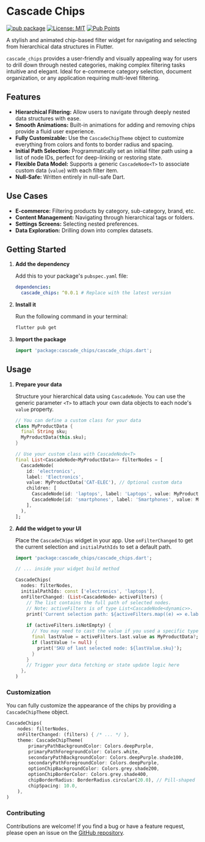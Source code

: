 # Cascade Chips

[![pub package](https://img.shields.io/pub/v/cascade_chips.svg)](https://pub.dev/packages/cascade_chips)
[![License: MIT](https://img.shields.io/badge/License-MIT-blue.svg)](https://opensource.org/licenses/MIT)
[![Pub Points](https://img.shields.io/pub/points/cascade_chips)](https://pub.dev/packages/cascade_chips/score)
<!-- TODO: Add Build Status Badge e.g., [![Build Status](https://img.shields.io/github/actions/workflow/status/YOUR_USERNAME/cascade_chips/your_ci_workflow.yml?branch=main)](https://github.com/YOUR_USERNAME/cascade_chips/actions) -->
<!-- TODO: Add Code Coverage Badge e.g., [![codecov](https://codecov.io/gh/YOUR_USERNAME/cascade_chips/branch/main/graph/badge.svg)](https://codecov.io/gh/YOUR_USERNAME/cascade_chips) -->

A stylish and animated chip-based filter widget for navigating and selecting from hierarchical data structures in Flutter.

`cascade_chips` provides a user-friendly and visually appealing way for users to drill down through nested categories, making complex filtering tasks intuitive and elegant. Ideal for e-commerce category selection, document organization, or any application requiring multi-level filtering.

## Features

- **Hierarchical Filtering:** Allow users to navigate through deeply nested data structures with ease.
- **Smooth Animations:** Built-in animations for adding and removing chips provide a fluid user experience.
- **Fully Customizable:** Use the `CascadeChipTheme` object to customize everything from colors and fonts to border radius and spacing.
- **Initial Path Selection:** Programmatically set an initial filter path using a list of node IDs, perfect for deep-linking or restoring state.
- **Flexible Data Model:** Supports a generic `CascadeNode<T>` to associate custom data (`value`) with each filter item.
- **Null-Safe:** Written entirely in null-safe Dart.

## Use Cases

- **E-commerce:** Filtering products by category, sub-category, brand, etc.
- **Content Management:** Navigating through hierarchical tags or folders.
- **Settings Screens:** Selecting nested preferences.
- **Data Exploration:** Drilling down into complex datasets.

## Getting Started

1.  **Add the dependency**

    Add this to your package's `pubspec.yaml` file:

    ```yaml
    dependencies:
      cascade_chips: ^0.0.1 # Replace with the latest version
    ```

2.  **Install it**

    Run the following command in your terminal:

    ```bash
    flutter pub get
    ```

3.  **Import the package**

    ```dart
    import 'package:cascade_chips/cascade_chips.dart';
    ```

## Usage

1.  **Prepare your data**

    Structure your hierarchical data using `CascadeNode`. You can use the generic parameter `<T>` to attach your own data objects to each node's `value` property.

    ```dart
    // You can define a custom class for your data
    class MyProductData {
      final String sku;
      MyProductData(this.sku);
    }
    
    // Use your custom class with CascadeNode<T>
    final List<CascadeNode<MyProductData>> filterNodes = [
      CascadeNode(
        id: 'electronics',
        label: 'Electronics',
        value: MyProductData('CAT-ELEC'), // Optional custom data
        children: [
          CascadeNode(id: 'laptops', label: 'Laptops', value: MyProductData('SUBCAT-LAP')),
          CascadeNode(id: 'smartphones', label: 'Smartphones', value: MyProductData('SUBCAT-SP')),
        ],
      ),
    ];
    ```

2.  **Add the widget to your UI**

    Place the `CascadeChips` widget in your app. Use `onFilterChanged` to get the current selection and `initialPathIds` to set a default path.

    ```dart
    import 'package:cascade_chips/cascade_chips.dart';
    
    // ... inside your widget build method
    
    CascadeChips(
      nodes: filterNodes,
      initialPathIds: const ['electronics', 'laptops'],
      onFilterChanged: (List<CascadeNode> activeFilters) {
        // The list contains the full path of selected nodes.
        // Note: activeFilters is of type List<CascadeNode<dynamic>>.
        print('Current selection path: ${activeFilters.map((e) => e.label).join(' > ')}');
        
        if (activeFilters.isNotEmpty) {
          // You may need to cast the value if you used a specific type
          final lastValue = activeFilters.last.value as MyProductData?;
          if (lastValue != null) {
            print('SKU of last selected node: ${lastValue.sku}');
          }
        }
        // Trigger your data fetching or state update logic here
      },
    )
    ```

### Customization

You can fully customize the appearance of the chips by providing a `CascadeChipTheme` object.

```dart
CascadeChips(
    nodes: filterNodes,
    onFilterChanged: (filters) { /* ... */ },
    theme: CascadeChipTheme(
        primaryPathBackgroundColor: Colors.deepPurple,
        primaryPathForegroundColor: Colors.white,
        secondaryPathBackgroundColor: Colors.deepPurple.shade100,
        secondaryPathForegroundColor: Colors.deepPurple,
        optionChipBackgroundColor: Colors.grey.shade200,
        optionChipBorderColor: Colors.grey.shade400,
        chipBorderRadius: BorderRadius.circular(20.0), // Pill-shaped
        chipSpacing: 10.0,
    ),
)
```

### Contributing
Contributions are welcome! If you find a bug or have a feature request, please open an issue on the [GitHub repository](https://github.com/serifsadi/cascade_chips/issues).
